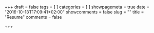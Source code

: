 +++
draft = false
tags = [
]
categories = [
]
showpagemeta = true
date = "2016-10-13T17:09:41+02:00"
showcomments = false
slug = ""
title = "Resume"
comments = false

+++



